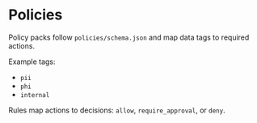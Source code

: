 # Policies

Policy packs follow `policies/schema.json` and map data tags to required actions.

Example tags:
- `pii`
- `phi`
- `internal`

Rules map actions to decisions: `allow`, `require_approval`, or `deny`.
